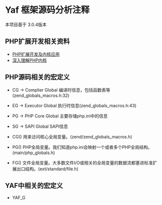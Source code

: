 # Yaf 框架源码分析注释

本项目基于 3.0.4版本

## PHP扩展开发相关资料

- [PHP扩展开发及内核应用](http://www.cunmou.com/phpbook/index.md)
- [深入理解PHP内核](http://www.php-internals.com/)

## PHP源码相关的宏定义

 - CG    -> Complier Global      编译时信息，包括函数表等(zend_globals_macros.h:32)
 - EG    -> Executor Global      执行时信息(zend_globals_macros.h:43)
 - PG    -> PHP Core Global      主要存储php.ini中的信息
 - SG    -> SAPI Global          SAPI信息

 - CG() 用来访问核心全局变量。(zend/zend_globals_macros.h)
 - PG() PHP全局变量。我们知道php.ini会映射一个或者多个PHP全局结构。(main/php_globals.h)
 - FG() 文件全局变量。大多数文件I/O或相关的全局变量的数据流都塞进标准扩展出口结构。(ext/standard/file.h)

## YAF中相关的宏定义

 - YAF_G
